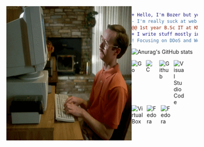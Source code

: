 <img src="aaaa.gif" alt="----" align="left" width="330" height="355">

```diff
+ Hello, I'm Bozer but you can call me Dol.
- I'm really suck at web development field.
@@ 1st year B.Sc IT at KMUTT. @@
+ I write stuff mostly in Go and C.
! Focusing on DDoS and Worm Protection/Attack.
```
        
<right>![Anurag's GitHub stats](https://github-readme-stats.vercel.app/api?username=boz3r&show_icons=true&theme=default)</right>

<a href="https://go.dev/">
    <img align="left" alt="Go" width="28px" src="https://img.icons8.com/color/48/000000/golang.png" style="padding-right:10px; ">
</a>

<a href="https://clang.llvm.org/">
    <img align="left" alt="C" width="25px" src="https://upload.wikimedia.org/wikipedia/commons/1/18/C_Programming_Language.svg" style="padding-right:10px;">
</a>

<a href="https://github.com/boz3r">
    <img align="left" alt="Github" width="28px" src="https://upload.wikimedia.org/wikipedia/commons/9/91/Octicons-mark-github.svg" style="padding-right:10px;">
</a>

<a href="https://code.visualstudio.com/">
    <img align="left" alt="Visual Studio Code" width="28px" src="https://cdn.jsdelivr.net/gh/devicons/devicon/icons/vscode/vscode-original.svg" style="padding-right:10px;">
</a>

<a href="https://www.virtualbox.org/">
    <img align="left" alt="VirtualBox" width="30px" src="https://upload.wikimedia.org/wikipedia/commons/d/d5/Virtualbox_logo.png" style="padding-right:10px;">
</a>

<a href="https://getfedora.org/">
    <img align="left" alt="Fedora" width="27px" src="https://upload.wikimedia.org/wikipedia/commons/3/3f/Fedora_logo.svg" style="padding-right:10px;">
</a>

<a href="https://www.microsoft.com/windows/">
    <img align="left" alt="Fedora" width="27px" src="https://upload.wikimedia.org/wikipedia/commons/5/5f/Windows_logo_-_2012.svg" style="padding-right:10px;">
</a>
